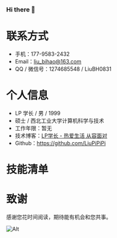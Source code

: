 ### Hi there 👋

# 联系方式

- 手机：177-9583-2432
- Email：liu_bihao@163.com
- QQ / 微信号：1274685548 / LiuBH0831

# 个人信息

 - LP 学长 / 男 / 1999
 - 硕士 / 西北工业大学计算机科学与技术 
 - 工作年限：暂无
 - 技术博客：[LP学长 - 热爱生活 从容面对](http://lpxz.work/)
 - Github：https://github.com/LiuPiPiPi
<!--
 - 期望职位：PHP高级程序员，应用架构师
 - 期望薪资：税前月薪15k~20k，特别喜欢的公司可例外
 - 期望城市：北京
-->

# 技能清单

<!--
- Web开发：PHP/Hack/Node
- Web框架：ThinkPHP/Yaf/Yii/Lavarel/LazyPHP
- 前端框架：Bootstrap/AngularJS/EmberJS/HTML5/Cocos2dJS/ionic
- 前端工具：Bower/Gulp/SaSS/LeSS/PhoneGap
- 数据库相关：MySQL/PgSQL/PDO/SQLite
- 版本管理、文档和自动化部署工具：Svn/Git/PHPDoc/Phing/Composer
- 单元测试：PHPUnit/SimpleTest/Qunit
- 云和开放平台：SAE/BAE/AWS/微博开放平台/微信应用开发
-->

# 致谢

感谢您花时间阅读，期待能有机会和您共事。

![Alt](https://repobeats.axiom.co/api/embed/8781269d71ad3e21289c7dfa1e4b471b95918722.svg "Repobeats analytics image")
